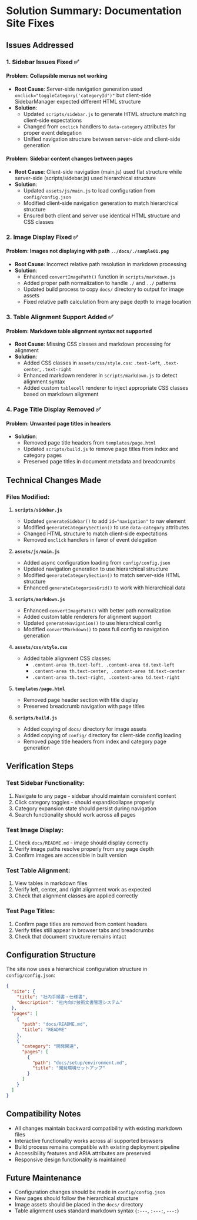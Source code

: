 # Solution Summary: Documentation Site Fixes

## Issues Addressed

### 1. Sidebar Issues Fixed ✅

#### Problem: Collapsible menus not working
- **Root Cause**: Server-side navigation generation used `onclick="toggleCategory('categoryId')"` but client-side SidebarManager expected different HTML structure
- **Solution**: 
  - Updated `scripts/sidebar.js` to generate HTML structure matching client-side expectations
  - Changed from `onclick` handlers to `data-category` attributes for proper event delegation
  - Unified navigation structure between server-side and client-side generation

#### Problem: Sidebar content changes between pages
- **Root Cause**: Client-side navigation (main.js) used flat structure while server-side (scripts/sidebar.js) used hierarchical structure
- **Solution**:
  - Updated `assets/js/main.js` to load configuration from `config/config.json`
  - Modified client-side navigation generation to match hierarchical structure
  - Ensured both client and server use identical HTML structure and CSS classes

### 2. Image Display Fixed ✅

#### Problem: Images not displaying with path `../docs/./sample01.png`
- **Root Cause**: Incorrect relative path resolution in markdown processing
- **Solution**:
  - Enhanced `convertImagePath()` function in `scripts/markdown.js`
  - Added proper path normalization to handle `./` and `../` patterns
  - Updated build process to copy `docs/` directory to output for image assets
  - Fixed relative path calculation from any page depth to image location

### 3. Table Alignment Support Added ✅

#### Problem: Markdown table alignment syntax not supported
- **Root Cause**: Missing CSS classes and markdown processing for alignment
- **Solution**:
  - Added CSS classes in `assets/css/style.css`: `.text-left`, `.text-center`, `.text-right`
  - Enhanced markdown renderer in `scripts/markdown.js` to detect alignment syntax
  - Added custom `tablecell` renderer to inject appropriate CSS classes based on markdown alignment

### 4. Page Title Display Removed ✅

#### Problem: Unwanted page titles in headers
- **Solution**:
  - Removed page title headers from `templates/page.html`
  - Updated `scripts/build.js` to remove page titles from index and category pages
  - Preserved page titles in document metadata and breadcrumbs

## Technical Changes Made

### Files Modified:

1. **`scripts/sidebar.js`**
   - Updated `generateSidebar()` to add `id="navigation"` to nav element
   - Modified `generateCategorySection()` to use `data-category` attributes
   - Changed HTML structure to match client-side expectations
   - Removed `onclick` handlers in favor of event delegation

2. **`assets/js/main.js`**
   - Added async configuration loading from `config/config.json`
   - Updated navigation generation to use hierarchical structure
   - Modified `generateCategorySection()` to match server-side HTML structure
   - Enhanced `generateCategoriesGrid()` to work with hierarchical data

3. **`scripts/markdown.js`**
   - Enhanced `convertImagePath()` with better path normalization
   - Added custom table renderers for alignment support
   - Updated `generateNavigation()` to use hierarchical config
   - Modified `convertMarkdown()` to pass full config to navigation generation

4. **`assets/css/style.css`**
   - Added table alignment CSS classes:
     - `.content-area th.text-left, .content-area td.text-left`
     - `.content-area th.text-center, .content-area td.text-center`
     - `.content-area th.text-right, .content-area td.text-right`

5. **`templates/page.html`**
   - Removed page header section with title display
   - Preserved breadcrumb navigation with page titles

6. **`scripts/build.js`**
   - Added copying of `docs/` directory for image assets
   - Added copying of `config/` directory for client-side config loading
   - Removed page title headers from index and category page generation

## Verification Steps

### Test Sidebar Functionality:
1. Navigate to any page - sidebar should maintain consistent content
2. Click category toggles - should expand/collapse properly
3. Category expansion state should persist during navigation
4. Search functionality should work across all pages

### Test Image Display:
1. Check `docs/README.md` - image should display correctly
2. Verify image paths resolve properly from any page depth
3. Confirm images are accessible in built version

### Test Table Alignment:
1. View tables in markdown files
2. Verify left, center, and right alignment work as expected
3. Check that alignment classes are applied correctly

### Test Page Titles:
1. Confirm page titles are removed from content headers
2. Verify titles still appear in browser tabs and breadcrumbs
3. Check that document structure remains intact

## Configuration Structure

The site now uses a hierarchical configuration structure in `config/config.json`:

```json
{
  "site": {
    "title": "社内手順書・仕様書",
    "description": "社内向け技術文書管理システム"
  },
  "pages": [
    {
      "path": "docs/README.md",
      "title": "README"
    },
    {
      "category": "開発関連",
      "pages": [
        {
          "path": "docs/setup/environment.md",
          "title": "開発環境セットアップ"
        }
      ]
    }
  ]
}
```

## Compatibility Notes

- All changes maintain backward compatibility with existing markdown files
- Interactive functionality works across all supported browsers
- Build process remains compatible with existing deployment pipeline
- Accessibility features and ARIA attributes are preserved
- Responsive design functionality is maintained

## Future Maintenance

- Configuration changes should be made in `config/config.json`
- New pages should follow the hierarchical structure
- Image assets should be placed in the `docs/` directory
- Table alignment uses standard markdown syntax (`:---`, `:---:`, `---:`)